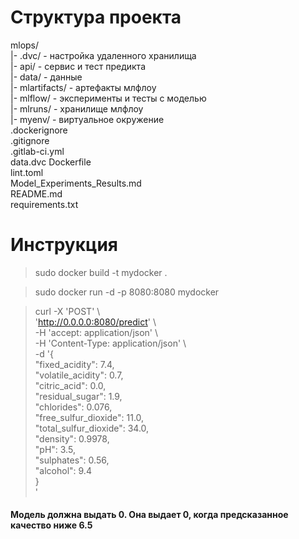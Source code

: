 # Структура проекта

mlops/          
|- .dvc/           - настройка удаленного хранилища        
|- api/            - сервис и тест предикта       
|- data/           - данные        
|- mlartifacts/    - артефакты млфлоу         
|- mlflow/         - эксперименты и тесты с моделью    
|- mlruns/         - хранилище млфлоу       
|- myenv/          - виртуальное окружение     
.dockerignore      
.gitignore     
.gitlab-ci.yml    
data.dvc 
Dockerfile           
lint.toml       
Model_Experiments_Results.md    
README.md    
requirements.txt    

# Инструкция
> sudo docker build -t mydocker .   

> sudo docker run -d -p 8080:8080 mydocker    

> curl -X 'POST' \         
'http://0.0.0.0:8080/predict' \         
-H 'accept: application/json' \           
-H 'Content-Type: application/json' \           
-d '{             
"fixed_acidity": 7.4,             
"volatile_acidity": 0.7,           
"citric_acid": 0.0,             
"residual_sugar": 1.9,             
"chlorides": 0.076,              
"free_sulfur_dioxide": 11.0,             
"total_sulfur_dioxide": 34.0,             
"density": 0.9978,            
"pH": 3.5,              
"sulphates": 0.56,              
"alcohol": 9.4             
}           
'               

#### Модель должна выдать 0. Она выдает 0, когда предсказанное качество ниже 6.5